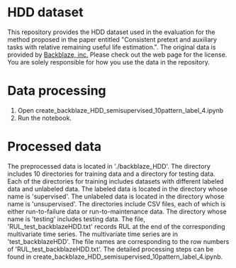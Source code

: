 # HDD dataset
This repository provides the HDD dataset used in the evaluation for the method proposed in the paper entitled "Consistent pretext and auxiliary tasks with relative remaining useful life estimation.". The original data is provided by [Backblaze, inc.](https://www.backblaze.com/cloud-storage/resources/hard-drive-test-data) Please check out the web page for the license. You are solely responsible for how you use the data in the repository.

# Data processing
1. Open create_backblaze_HDD_semisupervised_10pattern_label_4.ipynb
2. Run the notebook.

# Processed data
The preprocessed data is located in './backblaze_HDD'. The directory includes 10 directories for training data and a directory for testing data. Each of the directories for training includes datasets with different labeled data and unlabeled data. The labeled data is located in the directory whose name is 'supervised'. The unlabeled data is located in the directory whose name is 'unsupervised'. The directories include CSV files, each of which is either run-to-failure data or run-to-maintenance data. The directory whose name is 'testing' includes testing data. The file, 'RUL_test_backblazeHDD.txt' records RUL at the end of the corresponding multivariate time series. The multivariate time series are in 'test_backblazeHDD'. The file names are corresponding to the row numbers of 'RUL_test_backblazeHDD.txt'. The detailed processing steps can be found in create_backblaze_HDD_semisupervised_10pattern_label_4.ipynb.
